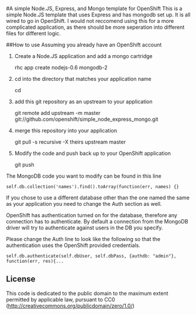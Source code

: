 #A simple Node.JS, Express, and Mongo template for OpenShift
This is a simple Node.JS template that uses Express and has mongodb set up. It is all wired to go in OpenShift. I would not reccomend using this for a more complicated application, as there should be more seperation into different files for different logic.

##How to use
Assuming you already have an OpenShift account
1) Create a Node.JS application and add a mongo cartridge

	rhc app create <your app name> nodejs-0.6 mongodb-2

2) cd into the directory that matches your application name
	
	cd <your app name>
	
3) add this git repository as an upstream to your application
	
	git remote add upstream -m master git://github.com/openshift/simple_node_express_mongo.git

4) merge this repository into your application

	git pull -s recursive -X theirs upstream master
	
5) Modify the code and push back up to your OpenShift application

	git push
	

The MongoDB code you want to modify can be found in this line

	self.db.collection('names').find().toArray(function(err, names) {}
	
If you chose to use a different database other than the one named the same as your application you need to change the Auth section as well. 

OpenShift has authentication turned on for the database, therefore any connection has to authenticate. By default a connection from the MongoDB driver will try to authenticate against users in the DB you specify.

Please change the Auth line to look like the following so that the authentication uses the OpenShift provided credentials.

	self.db.authenticate(self.dbUser, self.dbPass, {authdb: "admin"}, function(err, res){...

License
-------

This code is dedicated to the public domain to the maximum extent permitted by applicable law, pursuant to CC0 (http://creativecommons.org/publicdomain/zero/1.0/)
